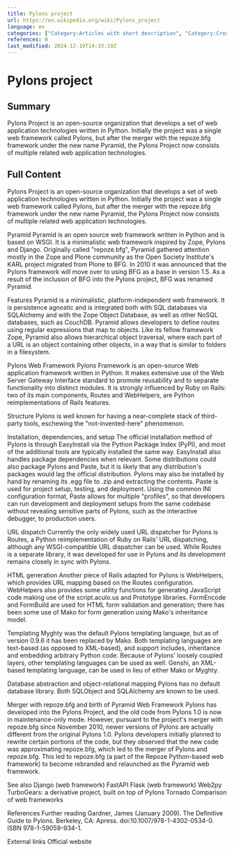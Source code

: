 ```yaml
---
title: Pylons project
url: https://en.wikipedia.org/wiki/Pylons_project
language: en
categories: ["Category:Articles with short description", "Category:Cross-platform free software", "Category:Free software programmed in Python", "Category:Python (programming language) software", "Category:Python (programming language) web frameworks", "Category:Short description is different from Wikidata", "Category:Webarchive template wayback links"]
references: 0
last_modified: 2024-12-19T14:33:19Z
---
```


# Pylons project

## Summary

Pylons Project is an open-source organization that develops a set of web application technologies written in Python. Initially the project was a single web framework called Pylons, but after the merger with the repoze.bfg framework under the new name Pyramid, the Pylons Project now consists of multiple related web application technologies.

## Full Content

Pylons Project is an open-source organization that develops a set of web application technologies written in Python. Initially the project was a single web framework called Pylons, but after the merger with the repoze.bfg framework under the new name Pyramid, the Pylons Project now consists of multiple related web application technologies.

Pyramid
Pyramid is an open source web framework written in Python and is based on WSGI. It is a minimalistic web framework inspired by Zope, Pylons and Django.
Originally called "repoze.bfg", Pyramid gathered attention mostly in the Zope and Plone community as the Open Society Institute's KARL project migrated from Plone to BFG. In 2010 it was announced that the Pylons framework will move over to using BFG as a base in version 1.5. As a result of the inclusion of BFG into the Pylons project, BFG was renamed Pyramid.

Features
Pyramid is a minimalistic, platform-independent web framework. It is persistence agnostic and is integrated both with SQL databases via SQLAlchemy and with the Zope Object Database, as well as other NoSQL databases, such as CouchDB.
Pyramid allows developers to define routes using regular expressions that map to objects. Like its fellow framework Zope, Pyramid also allows hierarchical object traversal, where each part of a URL is an object containing other objects, in a way that is similar to folders in a filesystem.

Pylons Web Framework
Pylons Framework is an open-source Web application framework written in Python. It makes extensive use of the Web Server Gateway Interface standard to promote reusability and to separate functionality into distinct modules. It is strongly influenced by Ruby on Rails: two of its main components, Routes and WebHelpers, are Python reimplementations of Rails features.

Structure
Pylons is well known for having a near-complete stack of third-party tools, eschewing the "not-invented-here" phenomenon.

Installation, dependencies, and setup
The official installation method of Pylons is through EasyInstall via the Python Package Index (PyPI), and most of the additional tools are typically installed the same way. EasyInstall also handles package dependencies when relevant. Some distributions could also package Pylons and Paste, but it is likely that any distribution's packages would lag the official distribution. Pylons may also be installed by hand by renaming its .egg file to .zip and extracting the contents.
Paste is used for project setup, testing, and deployment. Using the common INI configuration format, Paste allows for multiple "profiles", so that developers can run development and deployment setups from the same codebase without revealing sensitive parts of Pylons, such as the interactive debugger, to production users.

URL dispatch
Currently the only widely used URL dispatcher for Pylons is Routes, a Python reimplementation of Ruby on Rails' URL dispatching, although any WSGI-compatible URL dispatcher can be used.  While Routes is a separate library, it was developed for use in Pylons and its development remains closely in sync with Pylons.

HTML generation
Another piece of Rails adapted for Pylons is WebHelpers, which provides URL mapping based on the Routes configuration. WebHelpers also provides some utility functions for generating JavaScript code making use of the script.aculo.us and Prototype libraries.
FormEncode and FormBuild are used for HTML form validation and generation; there has been some use of Mako for form generation using Mako's inheritance model.

Templating
Myghty was the default Pylons templating language, but as of version 0.9.6 it has been replaced by Mako. Both templating languages are text-based (as opposed to XML-based), and support includes, inheritance and embedding arbitrary Python code.
Because of Pylons' loosely coupled layers, other templating languages can be used as well. Genshi, an XML-based templating language, can be used in lieu of either Mako or Myghty.

Database abstraction and object-relational mapping
Pylons has no default database library. Both SQLObject and SQLAlchemy are known to be used.

Merger with repoze.bfg and birth of Pyramid Web Framework
Pylons has developed into the Pylons Project, and the old code from Pylons 1.0 is now in maintenance-only mode. However, pursuant to the project's merger with repoze.bfg since November 2010, newer versions of Pylons are actually different from the original Pylons 1.0. Pylons developers initially planned to rewrite certain portions of the code, but they observed that the new code was approximating repoze.bfg, which led to the merger of Pylons and repoze.bfg. This led to repoze.bfg (a part of the Repoze Python-based web framework) to become rebranded and relaunched as the Pyramid web framework.

See also
Django (web framework)
FastAPI
Flask (web framework)
Web2py
TurboGears: a derivative project, built on top of Pylons
Tornado
Comparison of web frameworks

References
Further reading
Gardner, James (January 2009). The Definitive Guide to Pylons. Berkeley, CA: Apress. doi:10.1007/978-1-4302-0534-0. ISBN 978-1-59059-934-1.

External links
Official website
